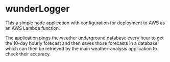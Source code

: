 # wunderLogger

This a simple node application with configuration for deployment to
AWS as an AWS Lambda function.

The application pings the weather underground database every hour
to get the 10-day hourly forecast and then saves those forecasts in a database
which can then be retrieved by the main weather-analysis application to check
their accuracy.
